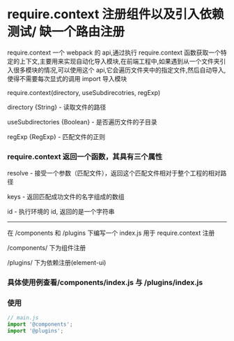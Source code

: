 # require.context 注册组件以及引入依赖测试/ 缺一个路由注册

require.context
一个 webpack 的 api,通过执行 require.context 函数获取一个特定的上下文,主要用来实现自动化导入模块,在前端工程中,如果遇到从一个文件夹引入很多模块的情况,可以使用这个 api,它会遍历文件夹中的指定文件,然后自动导入,使得不需要每次显式的调用 import 导入模块

require.context(directory, useSubdirecotries, regExp)

directory {String} - 读取文件的路径

useSubdirectories {Boolean} - 是否遍历文件的子目录

regExp {RegExp} - 匹配文件的正则

### require.context 返回一个函数，其具有三个属性

resolve - 接受一个参数（匹配文件），返回这个匹配文件相对于整个工程的相对路径

keys - 返回匹配成功文件的名字组成的数组

id - 执行环境的 id, 返回的是一个字符串

---

在 /components 和 /plugins 下编写一个 index.js 用于 require.context 注册

/components/ 下为组件注册

/plugins/ 下为依赖注册(element-ui)

### 具体使用例查看/components/index.js 与 /plugins/index.js

### 使用

```js
// main.js
import '@components';
import '@plugins';
```
